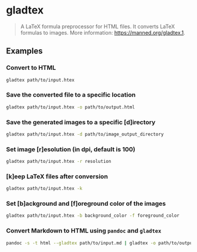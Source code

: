 # gladtex

> A LaTeX formula preprocessor for HTML files. It converts LaTeX formulas to images. More information: <https://manned.org/gladtex.1>.

## Examples

### Convert to HTML

```bash
gladtex path/to/input.htex
```

### Save the converted file to a specific location

```bash
gladtex path/to/input.htex -o path/to/output.html
```

### Save the generated images to a specific [d]irectory

```bash
gladtex path/to/input.htex -d path/to/image_output_directory
```

### Set image [r]esolution (in dpi, default is 100)

```bash
gladtex path/to/input.htex -r resolution
```

### [k]eep LaTeX files after conversion

```bash
gladtex path/to/input.htex -k
```

### Set [b]ackground and [f]oreground color of the images

```bash
gladtex path/to/input.htex -b background_color -f foreground_color
```

### Convert Markdown to HTML using `pandoc` and `gladtex`

```bash
pandoc -s -t html --gladtex path/to/input.md | gladtex -o path/to/output.html
```
